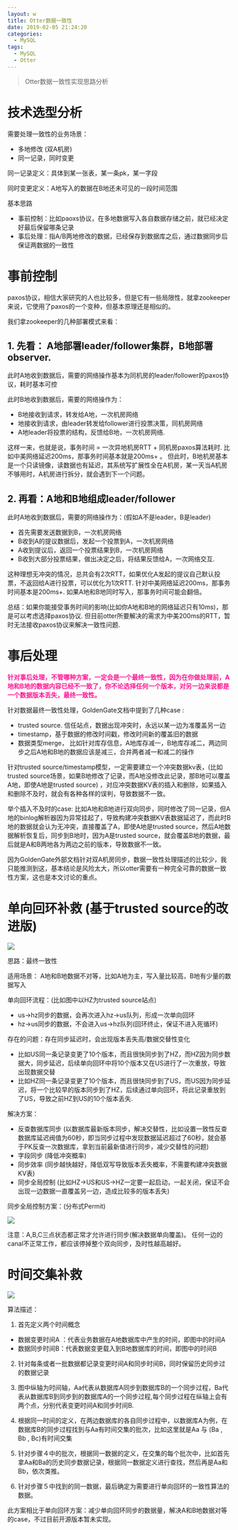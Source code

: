 ```yaml
---
layout: w
title: Otter数据一致性
date: 2019-02-05 21:24:20
categories:
  - MySQL
tags:
  - MySQL
  - Otter
---
```


> Otter数据一致性实现思路分析

<!-- more -->

# 技术选型分析
需要处理一致性的业务场景：

* 多地修改 (双A机房)
* 同一记录，同时变更

同一记录定义：具体到某一张表，某一条pk，某一字段

同时变更定义：A地写入的数据在B地还未可见的一段时间范围

基本思路

* 事前控制：比如paoxs协议，在多地数据写入各自数据存储之前，就已经决定好最后保留哪条记录
* 事后处理：指A/B两地修改的数据，已经保存到数据库之后，通过数据同步后保证两数据的一致性

# 事前控制
paxos协议，相信大家研究的人也比较多，但是它有一些局限性，就拿zookeeper来说，它使用了paxos的一个变种，但基本原理还是相似的。

我们拿zookeeper的几种部署模式来看：

## 1. 先看： A地部署leader/follower集群，B地部署observer.

此时A地收到数据后，需要的网络操作基本为同机房的leader/follower的paxos协议，耗时基本可控

此时B地收到数据后，需要的网络操作为：

* B地接收到请求，转发给A地，一次机房网络
* 地接收到请求，由leader转发给follower进行投票决策，同机房网络
* A地leader将投票的结构，反馈给B地，一次机房网络.

这样一来，也就是说，事务时间 = 一次异地机房RTT + 同机房paxos算法耗时. 比如中美网络延迟200ms，那事务时间基本就是200ms+ 。 但此时，B地机房基本是一个只读镜像，读数据也有延迟，其系统写扩展性全在A机房，某一天当A机房不够用时，A机房进行拆分，就会遇到下一个问题。

## 2. 再看：A地和B地组成leader/follower

此时A地收到数据后，需要的网络操作为：(假如A不是leader，B是leader)

* 首先需要发送数据到B，一次机房网络
* B收到A的提议数据后，发起一个投票到A，一次机房网络
* A收到提议后，返回一个投票结果到B，一次机房网络
* B收到大部分投票结果，做出决定之后，将结果反馈给A，一次网络交互.

这种理想无冲突的情况，总共会有2次RTT，如果优化A发起的提议自己默认投票，不返回给A进行投票，可以优化为1次RTT. 针对中美网络延迟200ms，那事务时间基本是200ms+. 如果A地和B地同时写入，那事务时间可能会翻倍。

总结：如果你能接受事务时间的影响(比如你A地和B地的网络延迟只有10ms)，那是可以考虑选择paxos协议. 但目前otter所要解决的需求为中美200ms的RTT，暂时无法接收paxos协议来解决一致性问题.

# 事后处理
<font color=DeepPink>**针对事后处理，不管哪种方案，一定会是一个最终一致性，因为在你做处理前，A地和B地的数据内容已经不一致了，你不论选择任何一个版本，对另一边来说都是一个数据版本丢失，最终一致性。**</font>

针对数据最终一致性处理，GoldenGate文档中提到了几种case :

* trusted source. 信任站点，数据出现冲突时，永远以某一边为准覆盖另一边
* timestamp，基于数据的修改时间戳，修改时间新的覆盖旧的数据
* 数据类型merge， 比如针对库存信息，A地库存减一，B地库存减二，两边同步之后A地和B地的数据应该是减三，合并两者减一和减二的操作

针对trusted source/timestamp模型，一定需要建立一个冲突数据kv表，(比如trusted source场景，如果B地修改了记录，而A地没修改此记录，那B地可以覆盖A地，即使A地是trusted source) ，对应冲突数据KV表的插入和删除，如果插入和删除不及时，就会有各种各样的误判，导致数据不一致。

举个插入不及时的case: 比如A地和B地进行双向同步，同时修改了同一记录，但A地的binlog解析器因为异常挂起了，导致构建冲突数据KV表数据延迟了，而此时B地的数据就会认为无冲突，直接覆盖了A，即使A地是trusted source，然后A地数据解析恢复后，同步到B地时，因为A是trusted source，就会覆盖B地的数据，最后就是A和B两地各为两边之前的版本，导致数据不一致。

因为GoldenGate外部文档针对双A机房同步，数据一致性处理描述的比较少，我只能推测到这，基本结论是风险太大，所以otter需要有一种完全可靠的数据一致性方案，这也是本文讨论的重点。

# 单向回环补救 (基于trusted source的改进版)

![](/images/otter-data-consistency/单向回环.png)

思路：最终一致性

适用场景： A地和B地数据不对等，比如A地为主，写入量比较高，B地有少量的数据写入

单向回环流程：(比如图中以HZ为trusted source站点)

* us->hz同步的数据，会再次进入hz->us队列，形成一次单向回环
* hz->us同步的数据，不会进入us->hz队列(回环终止，保证不进入死循环)

存在的问题：存在同步延迟时，会出现版本丢失高/数据交替性变化

* 比如US同一条记录变更了10个版本，而且很快同步到了HZ，而HZ因为同步数据大，同步延迟，后续单向回环中将10个版本又在US进行了一次重放，导致出现数据交替
* 比如HZ同一条记录变更了10个版本，而且很快同步到了US，而US因为同步延迟，将一个比较早的版本同步到了HZ，后续通过单向回环，将此记录重放到了US，导致之前HZ到US的10个版本丢失.

解决方案：

* 反查数据库同步 (以数据库最新版本同步，解决交替性，比如设置一致性反查数据库延迟阀值为60秒，即当同步过程中发现数据延迟超过了60秒，就会基于PK反查一次数据库，拿到当前最新值进行同步，减少交替性的问题)
* 字段同步 (降低冲突概率)
* 同步效率 (同步越快越好，降低双写导致版本丢失概率，不需要构建冲突数据KV表)
* 同步全局控制 (比如HZ->US和US->HZ一定要一起启动，一起关闭，保证不会出现一边数据一直覆盖另一边，造成比较多的版本丢失)

同步全局控制方案：(分布式Permit)

![](/images/otter-data-consistency/分布式Permit.png)

注意：A,B,C三点状态都正常才允许进行同步(解决数据单向覆盖)。 任何一边的canal不正常工作，都应该停掉整个双向同步，及时性越高越好。

# 时间交集补救

![](/images/otter-data-consistency/时间交集补救.jpg)

算法描述：

1. 首先定义两个时间概念

* 数据变更时间A ：代表业务数据在A地数据库中产生的时间，即图中的时间A
* 数据同步时间B：代表数据变更载入到B地数据库的时间，即图中的时间B

2. 针对每条或者一批数据都记录变更时间A和同步时间B，同时保留历史同步过的数据记录

3. 图中纵轴为时间轴，Aa代表从数据库A同步到数据库B的一个同步过程，Ba代表从数据库B到同步到的数据库A的一个同步过程,每个同步过程在纵轴上会有两个点，分别代表变更时间A和同步时间B.

4. 根据同一时间的定义，在两边数据库的各自同步过程中，以数据库A为例，在数据库B的同步过程找到与Aa有时间交集的批次，比如这里就是Aa 与 (Ba , Bb , Bc)有时间交集

5. 针对步骤４中的批次，根据同一数据的定义，在交集的每个批次中，比如首先拿Aa和Ba的历史同步数据记录，根据同一数据定义进行查找，然后再是Aa和Bb，依次类推。

6. 针对步骤５中找到的同一数据，最后确定为需要进行单向回环的一致性算法的数据。

此方案相比于单向回环方案：减少单向回环同步的数据量，解决A和B地数据对等的case，不过目前开源版本暂未实现。